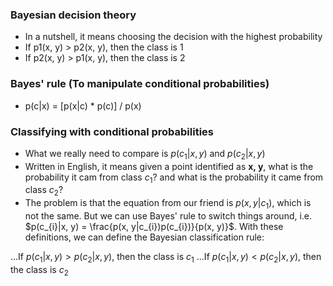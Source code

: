 ### Bayesian decision theory

* In a nutshell, it means choosing the decision with the highest probability
* If p1(x, y) > p2(x, y), then the class is 1
* If p2(x, y) > p1(x, y), then the class is 2

### Bayes' rule (To manipulate conditional probabilities)

* p(c|x) = [p(x|c) * p(c)] / p(x)

### Classifying with conditional probabilities

* What we really need to compare is $p(c_{1}|x, y)$ and $p(c_{2}|x, y)$
* Written in English, it means given a point identified as **x, y**, what is the probability it cam from class $c_1$? and what is the probability it came from class $c_2$?
* The problem is that the equation from our friend is $p(x, y|c_{1})$, which is not the same. But we can use Bayes' rule to switch things around, i.e. $p(c_{i}|x, y) = \frac{p(x, y|c_{i})p(c_{i})}{p(x, y)}$. With these definitions, we can define the Bayesian classification rule: 

...If $p(c_{1}|x, y) > p(c_{2}|x, y)$, then the class is $c_{1}$
...If $p(c_{1}|x, y) < p(c_{2}|x, y)$, then the class is $c_{2}$
